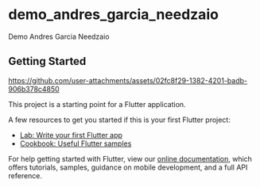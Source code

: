 # demo_andres_garcia_needzaio

Demo Andres Garcia Needzaio

## Getting Started

https://github.com/user-attachments/assets/02fc8f29-1382-4201-badb-906b378c4850

This project is a starting point for a Flutter application.

A few resources to get you started if this is your first Flutter project:

- [Lab: Write your first Flutter app](https://flutter.dev/docs/get-started/codelab)
- [Cookbook: Useful Flutter samples](https://flutter.dev/docs/cookbook)

For help getting started with Flutter, view our
[online documentation](https://flutter.dev/docs), which offers tutorials,
samples, guidance on mobile development, and a full API reference.
